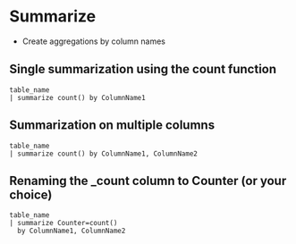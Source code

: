 # Summarize

- Create aggregations by column names

## Single summarization using the count function

```KQL
table_name
| summarize count() by ColumnName1
```

## Summarization on multiple columns

```KQL
table_name
| summarize count() by ColumnName1, ColumnName2
```

## Renaming the _count column to Counter (or your choice)

```KQL
table_name
| summarize Counter=count()
  by ColumnName1, ColumnName2
```